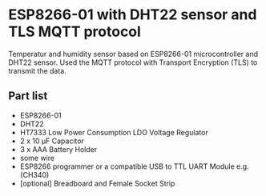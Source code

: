 # ESP8266-01 with DHT22 sensor and TLS MQTT protocol #
Temperatur and humidity sensor based on ESP8266-01 microcontroller and DHT22 sensor. Used the MQTT protocol with Transport Encryption (TLS) to transmit the data.

## Part list ##

- ESP8266-01
- DHT22
- HT7333 Low Power Consumption LDO Voltage Regulator
- 2 x 10 µF Capacitor
- 3 x AAA Battery Holder
- some wire
- ESP8266 programmer or a compatible USB to TTL UART Module e.g. (CH340)
- [optional] Breadboard and Female Socket Strip
